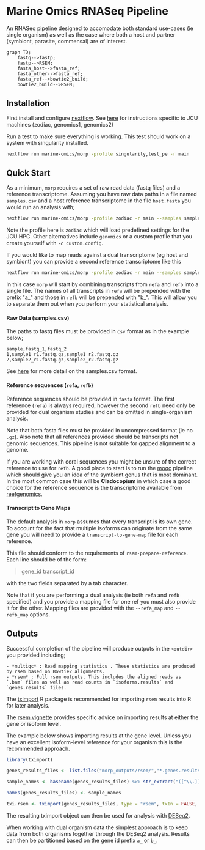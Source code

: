 # Marine Omics RNASeq Pipeline

An RNASeq pipeline designed to accomodate both standard use-cases (ie single organism) as well as the case where both a host and partner (symbiont, parasite, commensal) are of interest. 

```mermaid
graph TD;
	fastq-->fastp;
	fastp-->RSEM;
	fasta_host-->fasta_ref;
	fasta_other-->fasta_ref;
	fasta_ref-->bowtie2_build;
	bowtie2_build-->RSEM;
```

## Installation

First install and configure [nextflow](https://www.nextflow.io/). See [here](https://gist.github.com/iracooke/bec2b24a86eb682f7d3055eea15e61aa) for instructions specific to JCU machines (zodiac, genomics1, genomics2)

Run a test to make sure everything is working. This test should work on a system with singularity installed.

```bash
nextflow run marine-omics/morp -profile singularity,test_pe -r main
```

## Quick Start

As a minimum, `morp` requires a set of raw read data (fastq files) and a reference transcriptome. Assuming you have raw data paths in a file named `samples.csv` and a host reference transcriptome in the file `host.fasta` you would run an analysis with;

```bash
nextflow run marine-omics/morp -profile zodiac -r main --samples samples.csv --refa host.fasta
```

Note the profile here is `zodiac` which will load predefined settings for the JCU HPC. Other alternatives include `genomics` or a custom profile that you create yourself with `-c custom.config`.

If you would like to map reads against a dual transcriptome (eg host and symbiont) you can provide a second reference transcriptome like this

```bash
nextflow run marine-omics/morp -profile zodiac -r main --samples samples.csv --refa host.fasta --refb symbiont.fasta
```

In this case `morp` will start by combining transcripts from `refa` and `refb` into a single file.  The names of all transcripts in `refa` will be prepended with the prefix "a_" and those in `refb` will be prepended with "b_".  This will allow you to separate them out when you perform your statistical analysis. 

#### Raw Data (samples.csv)

The paths to fastq files must be provided in `csv` format as in the example below;

```
sample,fastq_1,fastq_2
1,sample1_r1.fastq.gz,sample1_r2.fastq.gz
2,sample2_r1.fastq.gz,sample2_r2.fastq.gz
```

See [here](https://gist.github.com/iracooke/bec2b24a86eb682f7d3055eea15e61aa#file-samples-md) for more detail on the samples.csv format. 


#### Reference sequences (`refa`, `refb`)

Reference sequences should be provided in `fasta` format. The first reference (`refa`) is always required, however the second `refb` need only be provided for dual organism studies and can be omitted in single-organism analysis. 

Note that both fasta files must be provided in uncompressed format (ie no `.gz`). Also note that all references provided should be transcripts not genomic sequences. This pipeline is not suitable for gapped alignment to a genome.

If you are working with coral sequences you might be unsure of the correct reference to use for `refb`.  A good place to start is to run the [moqc](https://github.com/marine-omics/moqc) pipeline which should give you an idea of the symbiont genus that is most dominant.  In the most common case this will be **Cladocopium** in which case a good choice for the reference sequence is the transcriptome available from [reefgenomics](http://symbs.reefgenomics.org/download/). 


#### Transcript to Gene Maps

The default analysis in `morp` assumes that every transcript is its own gene. To account for the fact that multiple isoforms can originate from the same gene you will need to provide a `transcript-to-gene-map` file for each reference. 

This file should conform to the requirements of `rsem-prepare-reference`. Each line should be of the form:

>gene_id transcript_id

with the two fields separated by a tab character.

Note that if you are performing a dual analysis (ie both `refa` and `refb` specified) and you provide a mapping file for one ref you must also provide it for the other.  Mapping files are provided with the `--refa_map` and `--refb_map` options. 



## Outputs

Successful completion of the pipeline will produce outputs in the `<outdir>` you provided including;

	- *multiqc* : Read mapping statistics . These statistics are produced by rsem based on Bowtie2 alignments.  
	- *rsem* : Full rsem outputs. This includes the aligned reads as `.bam` files as well as read counts in `isoforms.results` and `genes.results` files. 


The [tximport](https://bioconductor.org/packages/release/bioc/html/tximport.html) R package is recommended for importing `rsem` results into R for later analysis. 

The [rsem vignette](https://bioconductor.org/packages/release/bioc/vignettes/tximport/inst/doc/tximport.html#RSEM) provides specific advice on importing results at either the gene or isoform level. 

The example below shows importing results at the gene level. Unless you have an excellent isoform-level reference for your organism this is the recommended approach. 

```R
library(tximport)

genes_results_files <- list.files("morp_outputs/rsem/","*.genes.results",full.names = TRUE)

sample_names <- basename(genes_results_files) %>% str_extract("([^\\.])*")

names(genes_results_files) <- sample_names

txi.rsem <- tximport(genes_results_files, type = "rsem", txIn = FALSE, txOut = FALSE)
```

The resulting tximport object can then be used for analysis with [DESeq2](https://bioconductor.org/packages/release/bioc/html/DESeq2.html).  

When working with dual organism data the simplest approach is to keep data from both organisms together through the DESeq2 analysis.  Results can then be partitioned based on the gene id prefix `a_` or `b_`. 


